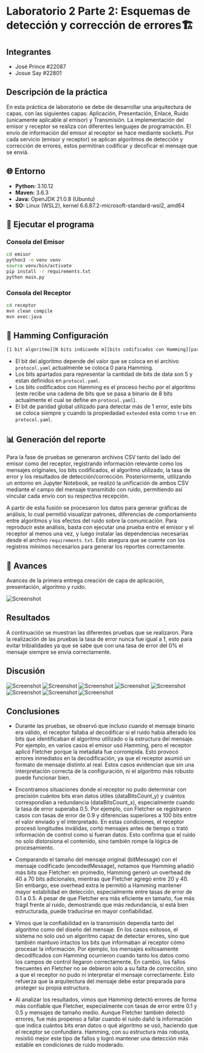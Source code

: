 # Laboratorio 2 Parte 2: Esquemas de detección y corrección de errores🏗️

## Integrantes

- José Prince #22087
- Josue Say #22801

## Descripción de la práctica

En esta práctica de laboratorio se debe de desarrollar una arquitectura de capas, con las siguientes capas: Aplicación, Presentación, Enlace, Ruido (unicamente aplicable al emisor) y Transmisión. La implementación del emisor y receptor se realiza con diferentes lenguajes de programación. El envío de información del emisor al receptor se hace mediante sockets. Por cada servicio (emisor y receptor) se aplican algoritmos de detección y corrección de errores, estos permitiran codificar y decoficar el mensaje que se enviá.

## 🌐 Entorno

- **Python:** 3.10.12  
- **Maven:** 3.6.3  
- **Java:** OpenJDK 21.0.8 (Ubuntu)  
- **SO:** Linux (WSL2), kernel 6.6.87.2-microsoft-standard-wsl2, amd64  

## 🚀 Ejecutar el programa

### Consola del **Emisor**

```bash
cd emisor
python3 -m venv venv
source venv/bin/activate
pip install -r requirements.txt
python main.py
```

### Consola del **Receptor**

```bash
cd receptor
mvn clean compile
mvn exec:java
```

## 🔧 Hamming Configuración

```bash
[1 bit algoritmo][N bits indicando m][bits codificados con Hamming][paridad global opcional]
```

- El bit del algoritmo depende del valor que se coloca en el archivo `protocol.yaml` actualmente se coloca 0 para Hamming.
- Los bits apartados para representar la cantidad de bits de data son 5 y estan definidos en `protocol.yaml`.
- Los bits codificados con Hamming es el proceso hecho por el algoritmo (este recibe una cadena de bits que se pasa a binario de 8 bits actualmente el cual se define en `protocol.yaml`).
- El bit de paridad global utilizado para detectar más de 1 error, este bits se coloca siempre y cuando la propiedadad `extended` esta como `true` en `protocol.yaml`.

## 📊 Generación del reporte

Para la fase de pruebas se generaron archivos CSV tanto del lado del emisor como del receptor, registrando información relevante como los mensajes originales, los bits codificados, el algoritmo utilizado, la tasa de error y los resultados de detección/corrección. Posteriormente, utilizando un entorno en Jupyter Notebook, se realizó la unificación de ambos CSV mediante el campo del mensaje transmitido con ruido, permitiendo así vincular cada envío con su respectiva recepción.

A partir de esta fusión se procesaron los datos para generar gráficas de análisis, lo cual permitió visualizar patrones, diferencias de comportamiento entre algoritmos y los efectos del ruido sobre la comunicación. Para reproducir este análisis, basta con ejecutar una prueba entre el emisor y el receptor al menos una vez, y luego instalar las dependencias necesarias desde el archivo `requirements.txt`. Esto asegura que se cuente con los registros mínimos necesarios para generar los reportes correctamente.

## 🔄 Avances

Avances de la primera entrega creación de capa de aplicación, presentación, algoritmo y ruido.

![Screenshot](./images/screenshot.png)

## Resultados

A continuación se muestran las diferentes pruebas que se realizaron. Para la realización de las pruebas la tasa de error nunca fue igual a 1, esto para evitar tribialidades ya que se sabe que con una tasa de error del 0% el mensaje siempre se envia correctamente.

## Discusión

![Screenshot](./images/graficas/gp1.png)
![Screenshot](./images/graficas/gp2.png)
![Screenshot](./images/graficas/gp3.png)
![Screenshot](./images/graficas/gp4.png)
![Screenshot](./images/graficas/gp5.png)
![Screenshot](./images/graficas/gp6.png)
![Screenshot](./images/graficas/gp7.png)
![Screenshot](./images/graficas/gp8.png)

## Conclusiones

- Durante las pruebas, se observó que incluso cuando el mensaje binario era válido, el receptor fallaba al decodificar si el ruido había alterado los bits que identificaban el algoritmo utilizado o la estructura del mensaje. Por ejemplo, en varios casos el emisor usó Hamming, pero el receptor aplicó Fletcher porque la metadata fue corrompida. Esto provocó errores inmediatos en la decodificación, ya que el receptor asumió un formato de mensaje distinto al real. Estos casos evidencian que sin una interpretación correcta de la configuración, ni el algoritmo más robusto puede funcionar bien.

- Encontramos situaciones donde el receptor no pudo determinar con precisión cuántos bits eran datos útiles (dataBitsCount_y) y cuántos correspondían a redundancia (dataBitsCount_x), especialmente cuando la tasa de error superaba 0.5. Por ejemplo, con Fletcher se registraron casos con tasas de error de 0.9 y diferencias superiores a 100 bits entre el valor enviado y el interpretado. En estas condiciones, el receptor procesó longitudes inválidas, cortó mensajes antes de tiempo o trató información de control como si fueran datos. Esto confirma que el ruido no solo distorsiona el contenido, sino también rompe la lógica de procesamiento.

- Comparando el tamaño del mensaje original (bitMessage) con el mensaje codificado (encodedMessage), notamos que Hamming añadió más bits que Fletcher: en promedio, Hamming generó un overhead de 40 a 70 bits adicionales, mientras que Fletcher agregó entre 20 y 40. Sin embargo, ese overhead extra le permitió a Hamming mantener mayor estabilidad en detección, especialmente entre tasas de error de 0.1 a 0.5. A pesar de que Fletcher era más eficiente en tamaño, fue más frágil frente al ruido, demostrando que más redundancia, si está bien estructurada, puede traducirse en mayor confiabilidad.

- Vimos que la confiabilidad en la transmisión dependía tanto del algoritmo como del diseño del mensaje. En los casos exitosos, el sistema no solo usó un algoritmo capaz de detectar errores, sino que también mantuvo intactos los bits que informaban al receptor cómo procesar la información. Por ejemplo, los mensajes exitosamente decodificados con Hamming ocurrieron cuando tanto los datos como los campos de control llegaron correctamente. En cambio, los fallos frecuentes en Fletcher no se debieron solo a su falta de corrección, sino a que el receptor no pudo ni interpretar el mensaje correctamente. Esto refuerza que la arquitectura del mensaje debe estar preparada para proteger su propia estructura.

- Al analizar los resultados, vimos que Hamming detectó errores de forma más confiable que Fletcher, especialmente con tasas de error entre 0.1 y 0.5 y mensajes de tamaño medio. Aunque Fletcher también detectó errores, fue más propenso a fallar cuando el ruido dañó la información que indica cuántos bits eran datos o qué algoritmo se usó, haciendo que el receptor se confundiera. Hamming, con su estructura más robusta, resistió mejor este tipo de fallos y logró mantener una detección más estable en condiciones de ruido moderado.
